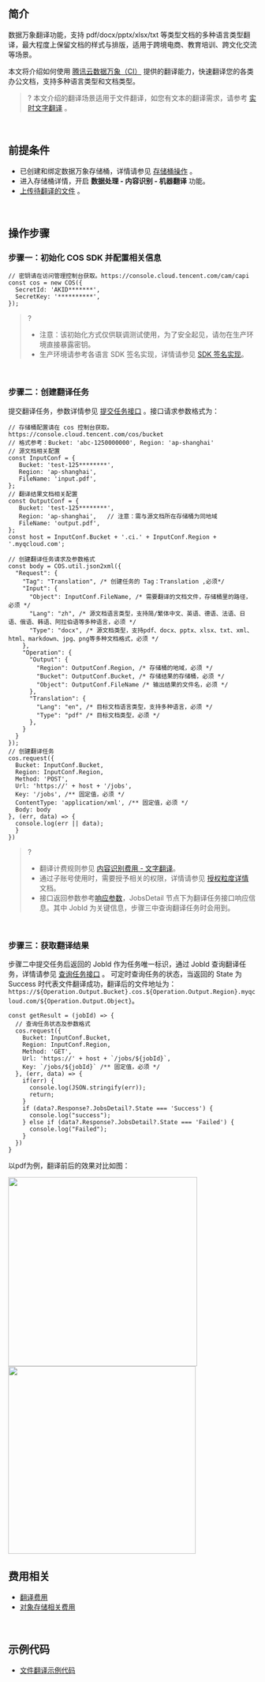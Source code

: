 ## 简介

数据万象翻译功能，支持 pdf/docx/pptx/xlsx/txt 等类型文档的多种语言类型翻译，最大程度上保留文档的样式与排版，适用于跨境电商、教育培训、跨文化交流等场景。

本文将介绍如何使用 [腾讯云数据万象（CI）](https://cloud.tencent.com/document/product/460/84234) 提供的翻译能力，快速翻译您的各类办公文档，支持多种语言类型和文档类型。

>? 本文介绍的翻译场景适用于文件翻译，如您有文本的翻译需求，请参考 [实时文字翻译](https://cloud.tencent.com/document/product/460/83547) 。

<br>

## 前提条件

- 已创建和绑定数据万象存储桶，详情请参见 [存储桶操作](https://cloud.tencent.com/document/product/460/46483) 。
- 进入存储桶详情，开启 <b>数据处理 - 内容识别 - 机器翻译</b> 功能。
- [上传待翻译的文件](https://cloud.tencent.com/document/product/436/13321) 。

<br>

## 操作步骤

### 步骤一：初始化 COS SDK 并配置相关信息

```plaintext
// 密钥请在访问管理控制台获取。https://console.cloud.tencent.com/cam/capi
const cos = new COS({
  SecretId: 'AKID*******',
  SecretKey: '**********',
});
```

>?
>
>- 注意：该初始化方式仅供联调测试使用，为了安全起见，请勿在生产环境直接暴露密钥。
>- 生产环境请参考各语言 SDK 签名实现，详情请参见 [SDK 签名实现](https://cloud.tencent.com/document/product/436/7778#sdk-.E7.AD.BE.E5.90.8D.E5.AE.9E.E7.8E.B0)。

<br>

### 步骤二：创建翻译任务

提交翻译任务，参数详情参见 [提交任务接口](https://cloud.tencent.com/document/product/460/84799) 。接口请求参数格式为：

```
// 存储桶配置请在 cos 控制台获取。https://console.cloud.tencent.com/cos/bucket
// 格式参考：Bucket: 'abc-1250000000', Region: 'ap-shanghai'
// 源文档相关配置
const InputConf = {
   Bucket: 'test-125********',
   Region: 'ap-shanghai',
   FileName: 'input.pdf',
};
// 翻译结果文档相关配置
const OutputConf = {
   Bucket: 'test-125********',
   Region: 'ap-shanghai',   // 注意：需与源文档所在存储桶为同地域
   FileName: 'output.pdf',
};
const host = InputConf.Bucket + '.ci.' + InputConf.Region + '.myqcloud.com';

// 创建翻译任务请求及参数格式
const body = COS.util.json2xml({
  "Request": {
    "Tag": "Translation", /* 创建任务的 Tag：Translation ,必须*/
    "Input": {
      "Object": InputConf.FileName, /* 需要翻译的文档文件，存储桶里的路径，必须 */
      "Lang": "zh", /* 源文档语言类型，支持简/繁体中文、英语、德语、法语、日语、俄语、韩语、阿拉伯语等多种语言，必须 */
      "Type": "docx", /* 源文档类型，支持pdf、docx、pptx、xlsx、txt、xml、html、markdown、jpg、png等多种文档格式，必须 */
    },
    "Operation": {
      "Output": {
        "Region": OutputConf.Region, /* 存储桶的地域，必须 */
        "Bucket": OutputConf.Bucket, /* 存储结果的存储桶，必须 */
        "Object": OutputConf.FileName /* 输出结果的文件名，必须 */
      },
      "Translation": {
        "Lang": "en", /* 目标文档语言类型，支持多种语言，必须 */
        "Type": "pdf" /* 目标文档类型，必须 */
      },
    }
  }
});
// 创建翻译任务
cos.request({
  Bucket: InputConf.Bucket,
  Region: InputConf.Region,
  Method: 'POST',
  Url: 'https://' + host + '/jobs',
  Key: '/jobs', /** 固定值，必须 */
  ContentType: 'application/xml', /** 固定值，必须 */
  Body: body
}, (err, data) => {
  console.log(err || data);
  }
})
```

>?
>
>- 翻译计费规则参见 [内容识别费用 - 文字翻译](https://cloud.tencent.com/document/product/460/58118#69f23fb5-0110-4768-b3e5-3473703c0980)。
>- 通过子账号使用时，需要授予相关的权限，详情请参见 [授权粒度详情](https://cloud.tencent.com/document/product/460/41741) 文档。
>- 接口返回参数参考[响应参数](https://cloud.tencent.com/document/product/460/84799#.E5.93.8D.E5.BA.94)，JobsDetail 节点下为翻译任务接口响应信息。其中 JobId 为关键信息，步骤三中查询翻译任务时会用到。

<br>

### 步骤三：获取翻译结果

步骤二中提交任务后返回的 JobId 作为任务唯一标识，通过 JobId 查询翻译任务，详情请参见 [查询任务接口](https://cloud.tencent.com/document/product/460/84765) 。
可定时查询任务的状态，当返回的 State 为 Success 时代表文件翻译成功，翻译后的文件地址为：`https://${Operation.Output.Bucket}.cos.${Operation.Output.Region}.myqcloud.com/${Operation.Output.Object}`。

```
const getResult = (jobId) => {
  // 查询任务状态及参数格式
  cos.request({
    Bucket: InputConf.Bucket,
    Region: InputConf.Region,
    Method: 'GET',
    Url: 'https://' + host + `/jobs/${jobId}`,
    Key: `/jobs/${jobId}` /** 固定值，必须 */
  }, (err, data) => {
    if(err) {
      console.log(JSON.stringify(err));
      return;
    }
    if (data?.Response?.JobsDetail?.State === 'Success') {
      console.log("success");
    } else if (data?.Response?.JobsDetail?.State === 'Failed') {
      console.log("Failed");
    }
  })
}
```

以pdf为例，翻译前后的效果对比如图：
<br>

<img src="https://qcloudimg.tencent-cloud.cn/raw/a2d2b49e2980ff4a1625967dd2910312.png" width="383"/>
<img src="https://qcloudimg.tencent-cloud.cn/raw/3bc5fc24c057e61071aa6047535ed948.png" width="380"/>

<br>

## 费用相关

- [翻译费用](https://cloud.tencent.com/document/product/460/58118)
- [对象存储相关费用](https://cloud.tencent.com/document/product/436/53482)

<br>

## 示例代码

- [文件翻译示例代码](https://github.com/tencentyun/cos-demo/blob/main/translate-file/index.html)

